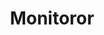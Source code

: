---
codehost: https://github.com/monitoror/monitoror
logohandle: monitoror
sort: monitoror
title: Monitoror
website: https://monitoror.com/
---